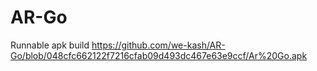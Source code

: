 # AR-Go
Runnable apk build https://github.com/we-kash/AR-Go/blob/048cfc662122f7216cfab09d493dc467e63e9ccf/Ar%20Go.apk
